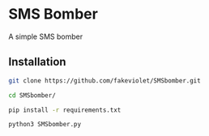 # SMS Bomber
A simple SMS bomber
## Installation
```bash
git clone https://github.com/fakeviolet/SMSbomber.git
```
```bash
cd SMSbomber/
```
```bash
pip install -r requirements.txt
```
```bash
python3 SMSbomber.py
```
